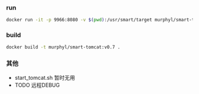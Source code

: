 ### run
```sh
docker run -it -p 9966:8080 -v $(pwd):/usr/smart/target murphyl/smart-tomcat:v0.7
```

### build
```sh
docker build -t murphyl/smart-tomcat:v0.7 .
```

### 其他

- start_tomcat.sh 暂时无用
- TODO 远程DEBUG